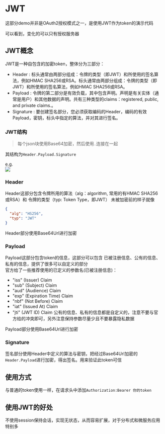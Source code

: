 # JWT
这部分demo并非是OAuth2授权模式之一，是使用JWT作为token的演示代码

可以看到，变化的可以只有授权服务器

## JWT概念
JWT是一种自包含的加密token，整体分为三部分：
- Header : 标头通常由两部分组成：令牌的类型（即JWT）和所使用的签名算法，例如HMAC SHA256或RSA。标头通常由两部分组成：令牌的类型（即JWT）和所使用的签名算法，例如HMAC SHA256或RSA。
- Payload : 令牌的第二部分是有效负载，其中包含声明。声明是有关实体（通常是用户）和其他数据的声明。共有三种类型的claims：registered, public, and private claims.。
- Signature : 要创建签名部分，您必须获取编码的Header，编码的有效Payload，密钥，标头中指定的算法，并对其进行签名。
### JWT结构
> 每个json块使用Base64加密，然后使用`.`连接在一起  

其结构为`Header.Payload.Signature`

e.g.  
![](../../pictures/encoded-jwt3.png)
### Header
Header这部分包含令牌所用的算法（alg：algorithm, 常用的有HMAC SHA256或RSA）和 令牌的类型（typ: Token Type，即JWT）
未被加密前的样子就像
```json
{
  "alg": "HS256",
  "typ": "JWT"
}
```
Header部分使用Base64Url进行加密
### Payload
Payload这部分包含token的信息，这部分可以包含 已被注册信息、公有的信息、私有的信息，提供了很多可以自定义的部分  
官方给了一些推荐使用的已定义的参数名(已被注册信息)：
- "iss" (Issuer) Claim
- "sub" (Subject) Claim
- "aud" (Audience) Claim
- "exp" (Expiration Time) Claim
- "nbf" (Not Before) Claim
- "iat" (Issued At) Claim
- "jti" (JWT ID) Claim
公有的信息、私有的信息都是自定义的，注意不要与官方给的冲突即可，另外注意保持参数尽量少且不要暴露隐私数据

Payload部分使用Base64Url进行加密
### Signature
签名部分使用Header中定义的算法与密钥，把经过Base64Url加密的`Header.Payload`进行加密，得出签名。用来验证此token可信


## 使用方式
与普通的token使用一样，在请求头中添加`Authorization:Bearer 你的token`

## 使用JWT的好处
不使用session保持会话，实现无状态，从而容易扩展，对于分布式和微服务应用特别多
